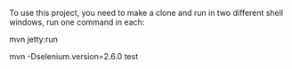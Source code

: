 To use this project, you need to make a clone and run in two different shell windows, run one command in each:

mvn jetty:run

mvn -Dselenium.version=2.6.0 test